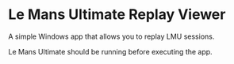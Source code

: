 # Le Mans Ultimate Replay Viewer

A simple Windows app that allows you to replay LMU sessions.

Le Mans Ultimate should be running before executing the app.
